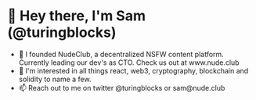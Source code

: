 <h1>👋 Hey there, I'm Sam (@turingblocks)</h1>
<ul>
<li> 🍑 I founded NudeClub, a decentralized NSFW content platform. Currently leading our dev's as CTO. Check us out at www.nude.club</li>
<li> 👀 I'm interested in all things react, web3, cryptography, blockchain and solidity to name a few.</li>
<li> 📫 Reach out to me on twitter @turingblocks or sam@nude.club</li>
</ul>
